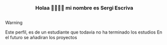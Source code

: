### <center>Holaa 👋🏻👋🏻 mi nombre es Sergi Escriva</center>
## 



















> [!WARNING]
>Este perfil, es de un estudiante que todavia no ha terminado los estudios
> En el futuro se añadiran los proyectos
